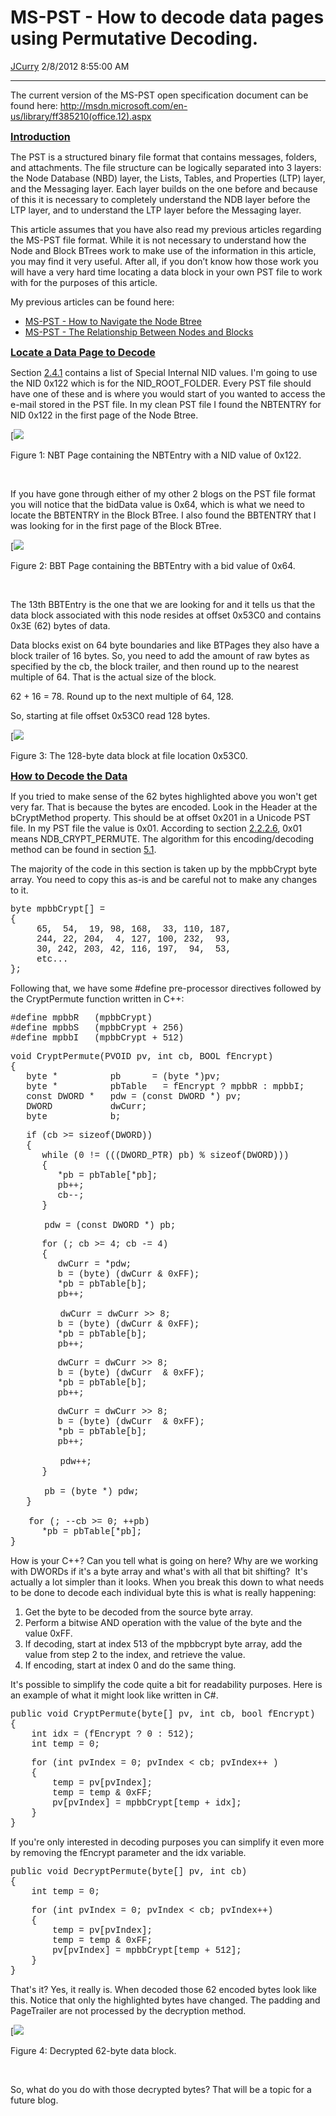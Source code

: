 <div id="page">

# MS-PST - How to decode data pages using Permutative Decoding.

[JCurry](https://social.msdn.microsoft.com/profile/JCurry) 2/8/2012
8:55:00 AM

-----

<div id="content">

The current version of the MS-PST open specification document can be
found here:
<http://msdn.microsoft.com/en-us/library/ff385210(office.12).aspx>

  
<span style="text-decoration: underline;">**<span style="font-size: medium;">Introduction</span>**</span>  
  
The PST is a structured binary file format that contains messages,
folders, and attachments. The file structure can be logically separated
into 3 layers: the Node Database (NBD) layer, the Lists, Tables, and
Properties (LTP) layer, and the Messaging layer. Each layer builds on
the one before and because of this it is necessary to completely
understand the NDB layer before the LTP layer, and to understand the LTP
layer before the Messaging layer.

This article assumes that you have also read my previous articles
regarding the MS-PST file format. While it is not necessary to
understand how the Node and Block BTrees work to make use of the
information in this article, you may find it very useful. After all, if
you don’t know how those work you will have a very hard time locating a
data block in your own PST file to work with for the purposes of this
article.

My previous articles can be found here:

  - [MS-PST - How to Navigate the Node
    Btree](http://blogs.msdn.com/b/openspecification/archive/2010/11/30/ms-pst-how-to-navigate-the-node-btree.aspx)
  - [MS-PST - The Relationship Between Nodes and
    Blocks](http://blogs.msdn.com/b/openspecification/archive/2011/02/11/ms-pst-the-relationship-between-nodes-and-blocks.aspx)

  
<span style="text-decoration: underline;">**<span style="font-size: medium;">Locate
a Data Page to Decode</span>**</span>  
  
Section
[2.4.1](http://msdn.microsoft.com/en-us/library/ff385012\(office.12\).aspx) contains
a list of Special Internal NID values. I'm going to use the NID 0x122
which is for the NID\_ROOT\_FOLDER. Every PST file should have one of
these and is where you would start of you wanted to access the e-mail
stored in the PST file. In my clean PST file I found the NBTENTRY for
NID 0x122 in the first page of the Node
Btree.

[![](images/3173.F1.png)<span style="color: #999999; font-size: x-small;">  
  
Figure 1: NBT Page containing the NBTEntry with a NID value of
0x122.</span>

 

If you have gone through either of my other 2 blogs on the PST file
format you will notice that the bidData value is 0x64, which is what we
need to locate the BBTENTRY in the Block BTree. I also found the
BBTENTRY that I was looking for in the first page of the Block
BTree.

[![](images/4137.F2.png)<span style="color: #999999; font-size: x-small;">  
  
Figure 2: BBT Page containing the BBTEntry with a bid value of
0x64.</span>

 

The 13th BBTEntry is the one that we are looking for and it tells us
that the data block associated with this node resides at offset 0x53C0
and contains 0x3E (62) bytes of data.

Data blocks exist on 64 byte boundaries and like BTPages they also have
a block trailer of 16 bytes. So, you need to add the amount of raw bytes
as specified by the cb, the block trailer, and then round up to the
nearest multiple of 64. That is the actual size of the block.

62 + 16 = 78. Round up to the next multiple of 64, 128.

So, starting at file offset 0x53C0 read 128
bytes.

[![](images/4263.F3.png)<span style="color: #999999; font-size: x-small;">  
  
Figure 3: The 128-byte data block at file location
0x53C0.</span>

  
<span style="text-decoration: underline;">**<span style="font-size: medium;">How
to Decode the Data</span>**</span>  
  
If you tried to make sense of the 62 bytes highlighted above you won't
get very far. That is because the bytes are encoded. Look in the Header
at the bCryptMethod property. This should be at offset 0x201 in a
Unicode PST file. In my PST file the value is 0x01. According to section
[2.2.2.6](http://msdn.microsoft.com/en-us/library/ff387474\(office.12\).aspx),
0x01 means NDB\_CRYPT\_PERMUTE. The algorithm for this encoding/decoding
method can be found in section
[5.1](http://msdn.microsoft.com/en-us/library/ff386229\(office.12\).aspx).

The majority of the code in this section is taken up by the mpbbCrypt
byte array. You need to copy this as-is and be careful not to make any
changes to it.

<span style="font-family: courier new,courier;">byte mpbbCrypt\[\]
=</span>  
<span style="font-family: courier new,courier;">{</span>  
<span style="font-family: courier new,courier;">     65,  54,  19, 98,
168,  33, 110, 187,</span>  
<span style="font-family: courier new,courier;">     244, 22, 204,  4,
127, 100, 232,  93,</span>  
<span style="font-family: courier new,courier;">     30, 242, 203, 42,
116, 197,  94,  53,</span>  
<span style="font-family: courier new,courier;">     etc...</span>  
<span style="font-family: courier new,courier;">};</span>

Following that, we have some \#define pre-processor directives followed
by the CryptPermute function written in C++:

<span style="font-family: courier new,courier;">\#define mpbbR  
(mpbbCrypt)</span>  
<span style="font-family: courier new,courier;">\#define mpbbS  
(mpbbCrypt + 256)</span>  
<span style="font-family: courier new,courier;">\#define mpbbI  
(mpbbCrypt + 512)</span>

<span style="font-family: courier new,courier;">void CryptPermute(PVOID
pv, int cb, BOOL fEncrypt)</span>  
<span style="font-family: courier new,courier;">{</span>  
<span style="font-family: courier new,courier;">   byte \*         
pb      = (byte \*)pv;</span>  
<span style="font-family: courier new,courier;">   byte \*         
pbTable   = fEncrypt ? mpbbR : mpbbI;</span>  
<span style="font-family: courier new,courier;">   const DWORD \*   pdw
= (const DWORD \*) pv;  
</span><span style="font-family: courier new,courier;">  
DWORD          
</span><span style="font-family: courier new,courier;">dwCurr;  
</span><span style="font-family: courier new,courier;">  
byte           
</span><span style="font-family: courier new,courier;">b;  
  
</span><span style="font-family: courier new,courier;">   if (cb \>=
sizeof(DWORD))  
</span><span style="font-family: courier new,courier;">   {  
</span><span style="font-family: courier new,courier;">      while (0
\!= (((DWORD\_PTR) pb) %
</span><span style="font-family: courier new,courier;">sizeof(DWORD)))  
</span><span style="font-family: courier new,courier;">      {  
</span><span style="font-family: courier new,courier;">         \*pb =
pbTable\[\*pb\];  
</span><span style="font-family: courier new,courier;">         pb++;  
</span><span style="font-family: courier new,courier;">         cb--;  
</span><span style="font-family: courier new,courier;">      }</span>

 <span style="font-family: courier new,courier;">      pdw = (const
DWORD \*) pb;  
  
</span><span style="font-family: courier new,courier;">      for (; cb
\>= 4; cb -= 4)  
</span><span style="font-family: courier new,courier;">      {  
</span><span style="font-family: courier new,courier;">         dwCurr =
\*pdw;  
</span><span style="font-family: courier new,courier;">         b =
(byte) (dwCurr & 0xFF);  
</span><span style="font-family: courier new,courier;">         \*pb =
pbTable\[b\];  
</span><span style="font-family: courier new,courier;">        
pb++;</span>

 <span style="font-family: courier new,courier;">         dwCurr =
dwCurr \>\> 8;        
</span><span style="font-family: courier new,courier;">         b =
(byte) (dwCurr & 0xFF);  
</span><span style="font-family: courier new,courier;">         \*pb =
pbTable\[b\];  
</span><span style="font-family: courier new,courier;">        
pb++;</span>

<span style="font-family: courier new,courier;">         dwCurr = dwCurr
\>\> 8;        
</span><span style="font-family: courier new,courier;">         b =
(byte) (dwCurr  & 0xFF);  
</span><span style="font-family: courier new,courier;">         \*pb =
pbTable\[b\];  
</span><span style="font-family: courier new,courier;">        
pb++;</span>

<span style="font-family: courier new,courier;">         dwCurr = dwCurr
\>\> 8;        
</span><span style="font-family: courier new,courier;">         b =
(byte) (dwCurr  & 0xFF);  
</span><span style="font-family: courier new,courier;">         \*pb =
pbTable\[b\];  
</span><span style="font-family: courier new,courier;">        
pb++;</span>

 <span style="font-family: courier new,courier;">         pdw++;  
</span><span style="font-family: courier new,courier;">      }</span>

 <span style="font-family: courier new,courier;">      pb = (byte \*)
pdw;  
</span><span style="font-family: courier new,courier;">   }</span>

 <span style="font-family: courier new,courier;">   for (; --cb \>= 0;
++pb)  
</span><span style="font-family: courier new,courier;">      \*pb =
pbTable\[\*pb\];  
</span><span style="font-family: courier new,courier;">}</span>

How is your C++? Can you tell what is going on here? Why are we working
with DWORDs if it's a byte array and what's with all that bit shifting? 
It's actually a lot simpler than it looks. When you break this down to
what needs to be done to decode each individual byte this is what is
really happening:

1.  Get the byte to be decoded from the source byte array.
2.  Perform a bitwise AND operation with the value of the byte and the
    value 0xFF.
3.  If decoding, start at index 513 of the mpbbcrypt byte array, add the
    value from step 2 to the index, and retrieve the value.
4.  If encoding, start at index 0 and do the same thing.

It's possible to simplify the code quite a bit for readability purposes.
Here is an example of what it might look like written in C\#.

<span style="font-family: courier new,courier;">public void
CryptPermute(byte\[\] pv, int cb, bool fEncrypt)</span>  
<span style="font-family: courier new,courier;">{</span>  
<span style="font-family: courier new,courier;">    int idx = (fEncrypt
? 0 : 512);</span>  
<span style="font-family: courier new,courier;">    int temp = 0;</span>

<span style="font-family: courier new,courier;">    for (int pvIndex =
0; pvIndex \< cb; pvIndex++ )</span>  
<span style="font-family: courier new,courier;">    {</span>  
<span style="font-family: courier new,courier;">        temp =
pv\[pvIndex\];</span>  
<span style="font-family: courier new,courier;">        temp = temp &
0xFF;</span>  
<span style="font-family: courier new,courier;">        pv\[pvIndex\] =
mpbbCrypt\[temp + idx\];</span>  
<span style="font-family: courier new,courier;">    }</span>  
<span style="font-family: courier new,courier;">}</span>

If you're only interested in decoding purposes you can simplify it even
more by removing the fEncrypt parameter and the idx variable.

<span style="font-family: courier new,courier;">public void
DecryptPermute(byte\[\] pv, int cb)</span>  
<span style="font-family: courier new,courier;">{</span>  
<span style="font-family: courier new,courier;">    int temp = 0;</span>

<span style="font-family: courier new,courier;">    for (int pvIndex =
0; pvIndex \< cb; pvIndex++)</span>  
<span style="font-family: courier new,courier;">    {</span>  
<span style="font-family: courier new,courier;">        temp =
pv\[pvIndex\];</span>  
<span style="font-family: courier new,courier;">        temp = temp &
0xFF;</span>  
<span style="font-family: courier new,courier;">        pv\[pvIndex\] =
mpbbCrypt\[temp + 512\];</span>  
<span style="font-family: courier new,courier;">    }</span>  
<span style="font-family: courier new,courier;">}</span>

That's it? Yes, it really is. When decoded those 62 encoded bytes look
like this. Notice that only the highlighted bytes have changed. The
padding and PageTrailer are not processed by the decryption
method.

[![](images/5430.F4.png)<span style="color: #999999; font-size: x-small;">  
  
Figure 4: Decrypted 62-byte data block.</span>

 

So, what do you do with those decrypted bytes? That will be a topic for
a future blog.

</div>

</div>

